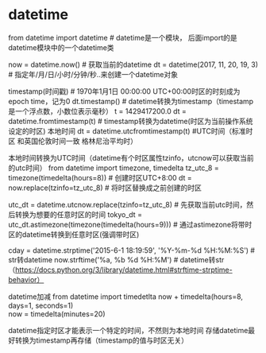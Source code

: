# datetime
from datetime import datetime        # datetime是一个模块， 后面import的是datetime模块中的一个datetime类

now = datetime.now()                 # 获取当前的datetime
dt = datetime(2017, 11, 20, 19, 3)   # 指定年/月/日/小时/分钟/秒..来创建一个datetime对象 


timestamp(时间戳)              # 1970年1月1日 00:00:00 UTC+00:00时区的时刻成为epoch time，记为0
dt.timestamp()                      # datetime转换为timestamp（timestamp是一个浮点数，小数位表示毫秒）
t = 1429417200.0
dt = datetime.fromtimestamp(t)      # timestamp转换为datetime(时区为当前操作系统设定的时区)   本地时间
dt = datetime.utcfromtimestamp(t)    #UTC时间（标准时区   和英国伦敦时间一致  格林尼治平均时）

本地时间转换为UTC时间（datetime有个时区属性tzinfo，utcnow可以获取当前的utc时间）
from datetime import timezone, timedelta
tz_utc_8 = timezone(timedelta(hours=8))        # 创建时区UTC+8:00
dt = now.replace(tzinfo=tz_utc_8)              # 将时区替换成之前创建的时区

utc_dt = datetime.utcnow.replace(tzinfo=tz_utc_8)       # 先获取当前utc时间，然后转换为想要的任意时区的时间
tokyo_dt = utc_dt.astimezone(timezone(timedelta(hours=9)))   # 通过astimezone将带时区的datetime转换到任意时区(强调带时区)

cday = datetime.strptime('2015-6-1 18:19:59', '%Y-%m-%d %H:%M:%S')    # str转datetime
now.strftime('%a, %b %d %H:%M')                                       # datetime转str
（https://docs.python.org/3/library/datetime.html#strftime-strptime-behavior）

datetime加减
from datetime import timedetlta
now + timedelta(hours=8, days=1, seconds=1)    
now = timedelta(minutes=20)

datetime指定时区才能表示一个特定的时间，不然则为本地时间
存储datetime最好转换为timestamp再存储（timestamp的值与时区无关）
